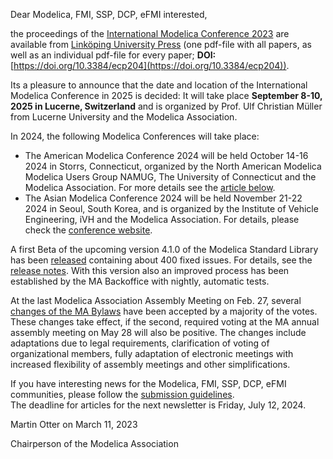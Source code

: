 Dear Modelica, FMI, SSP, DCP, eFMI interested,

the proceedings of the [International Modelica Conference 2023](https://2023.international.conference.modelica.org/) are available from [Linköping University Press](https://ecp.ep.liu.se/index.php/modelica/issue/view/83) (one pdf-file with all papers, as well as an individual pdf-file for every paper; **DOI:** [https://doi.org/10.3384/ecp204](https://doi.org/10.3384/ecp204)). 

Its a pleasure to announce that the date and location of the International Modelica Conference in 2025 is decided: It will take place **September 8-10, 2025 in Lucerne, Switzerland** and is organized by Prof. Ulf Christian Müller from Lucerne University and the Modelica Association.

In 2024, the following Modelica Conferences will take place:
 - The American Modelica Conference 2024 will be held October 14-16 2024 in Storrs, Connecticut, organized by the North American Modelica Modelica Users Group NAMUG, The University of Connecticut and the Modelica Association. For more details see the [article below](AmericanModelicaConference.html).
 - The Asian Modelica Conference 2024 will be held November 21-22 2024 in Seoul, South Korea, and is organized by the Institute of Vehicle Engineering, iVH and the Modelica Association. For details, please check the [conference website](https://modelica.org/events/asian2024/).

A first Beta of the upcoming version 4.1.0 of the Modelica Standard Library has been [released](https://github.com/modelica/ModelicaStandardLibrary/releases/tag/v4.1.0-beta.1) containing about 400 fixed issues. For details, see the [release notes](https://github.com/modelica/ModelicaStandardLibrary/releases/download/v4.1.0-beta.1/ResolvedGitHubIssues.pdf). With this version also an improved process has been established by the MA Backoffice with nightly, automatic tests.

At the last Modelica Association Assembly Meeting on Feb. 27, several [changes of the MA Bylaws](https://github.com/modelica/MA-Bylaws/pull/28) have been accepted by a majority of the votes. These changes take effect, if the second, required voting at the MA annual assembly meeting on May 28 will also be positive. The changes include adaptations due to legal requirements, clarification of voting of organizational members, fully adaptation of electronic meetings with increased flexibility of assembly meetings and other simplifications. 

If you have interesting news for the Modelica, FMI, SSP, DCP, eFMI communities, please 
follow the [submission guidelines](https://newsletter.modelica.org/submission-guidelines.html).<br>
The deadline for articles for the next newsletter is Friday, July 12, 2024.

Martin Otter on March 11, 2023

Chairperson of the Modelica Association
